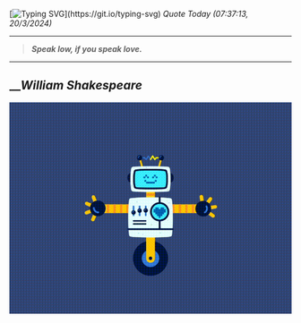 [![Typing SVG](https://readme-typing-svg.herokuapp.com?font=Press+Start+2P&color=C2F784&size=35&width=900&height=100&lines=Hello+World%2C+I'm+Hung+!)](https://git.io/typing-svg) 
_Quote Today (07:37:13, 20/3/2024)_
___
>**_Speak low, if you speak love._**
___

## __**_William Shakespeare_**

![RobotDance](src/assets/images/robot-dancing-dribble.gif?style=center)
